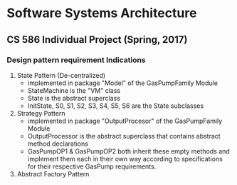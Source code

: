 # Software Systems Architecture
## CS 586 Individual Project (Spring, 2017)

### Design pattern requirement Indications

1. State Pattern (De-centralized)
    - implemented in package "Model" of the GasPumpFamily Module
    - StateMachine is the "VM" class
    - State is the abstract superclass
    - InitState, S0, S1, S2, S3, S4, S5, S6 are the State subclasses 
2. Strategy Pattern
    - implemented in package "OutputProcesor" of the GasPumpFamily Module
    - OutputProcessor is the abstract superclass that contains abstract method declarations
    - GasPumpOP1 & GasPumpOP2 both inherit these empty methods and implement them each in their own way
    according to specifications for their respective GasPump requirements.
3. Abstract Factory Pattern